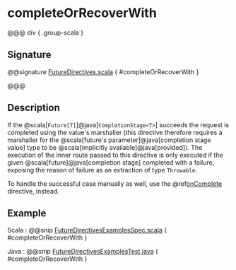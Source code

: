 # completeOrRecoverWith

@@@ div { .group-scala }

## Signature

@@signature [FutureDirectives.scala]($akka-http$/akka-http/src/main/scala/akka/http/scaladsl/server/directives/FutureDirectives.scala) { #completeOrRecoverWith }

@@@

## Description

If the @scala[`Future[T]`]@java[`CompletionStage<T>`] succeeds the request is completed using the value's marshaller (this directive therefore
requires a marshaller for the @scala[future's parameter]@java[completion stage value] type to be @scala[implicitly available]@java[provided]). The execution of the inner
route passed to this directive is only executed if the given @scala[future]@java[completion stage] completed with a failure,
exposing the reason of failure as an extraction of type `Throwable`.

To handle the successful case manually as well, use the @ref[onComplete](onComplete.md) directive, instead.

## Example

Scala
:  @@snip [FutureDirectivesExamplesSpec.scala]($test$/scala/docs/http/scaladsl/server/directives/FutureDirectivesExamplesSpec.scala) { #completeOrRecoverWith }

Java
:  @@snip [FutureDirectivesExamplesTest.java]($test$/java/docs/http/javadsl/server/directives/FutureDirectivesExamplesTest.java) { #completeOrRecoverWith }
